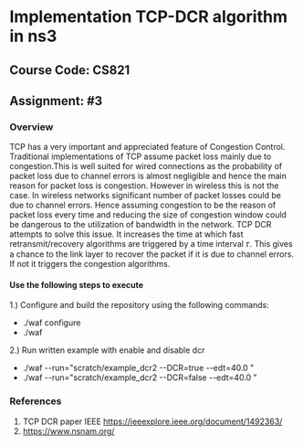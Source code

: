 # Implementation TCP-DCR algorithm in ns3
## Course Code: CS821	<br/>
## Assignment: #3	<br/>
### Overview		<br/>
TCP has a very important and appreciated feature of Congestion Control. Traditional implementations of TCP assume packet loss mainly due to congestion.This is well suited for wired connections as the probability of packet loss due to channel errors is almost negligible and hence the main reason for packet loss is congestion.
However in wireless this is not the case. In wireless networks significant number of packet losses could be due to channel errors. Hence assuming congestion to be the reason of packet loss every time and reducing the size of congestion window could be dangerous to the utilization of bandwidth in the network.
TCP DCR attempts to solve this issue. It increases the time at which fast retransmit/recovery algorithms are triggered by a time interval 𝜏. This gives a chance to the link layer to recover the packet if it is due to channel errors. If not it triggers the congestion algorithms.

#### Use the following steps to execute

1.) Configure and build the repository using the following commands:
 - ./waf configure
 - ./waf

2.) Run written example with enable and disable dcr
 - ./waf --run="scratch/example_dcr2 --DCR=true --edt=40.0 "
 - ./waf --run="scratch/example_dcr2 --DCR=false --edt=40.0 " 


### References
1. TCP DCR paper IEEE   https://ieeexplore.ieee.org/document/1492363/ 
2. https://www.nsnam.org/

